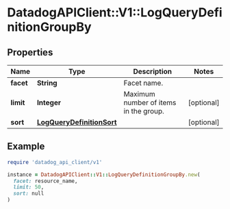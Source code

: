 # DatadogAPIClient::V1::LogQueryDefinitionGroupBy

## Properties

| Name | Type | Description | Notes |
| ---- | ---- | ----------- | ----- |
| **facet** | **String** | Facet name. |  |
| **limit** | **Integer** | Maximum number of items in the group. | [optional] |
| **sort** | [**LogQueryDefinitionSort**](LogQueryDefinitionSort.md) |  | [optional] |

## Example

```ruby
require 'datadog_api_client/v1'

instance = DatadogAPIClient::V1::LogQueryDefinitionGroupBy.new(
  facet: resource_name,
  limit: 50,
  sort: null
)
```

